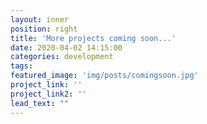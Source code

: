```yaml
---
layout: inner
position: right
title: 'More projects coming soon...'
date: 2020-04-02 14:15:00
categories: development
tags: 
featured_image: 'img/posts/comingsoon.jpg'
project_link: ''
project_link2: ''
lead_text: ""
---
```

